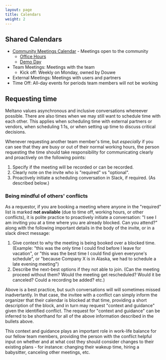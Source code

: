 ```yaml
---
layout: page
title: Calendars
weight: 2
---
```


## Shared Calendars

- [Community Meetings Calendar](https://calendar.google.com/calendar/u/1?cid=Y18wMWNqNDhoYTRoMTk5Y3RqZWZpODV0OWRnY0Bncm91cC5jYWxlbmRhci5nb29nbGUuY29t) - Meetings open to the community
  - [Office Hours](/marketing/community#office-hours)
  - [Demo Day](/marketing/community#demo-day)
- Team Meetings: Meetings with the team
  - Kick off: Weekly on Monday, owned by Douwe
- External Meetings: Meetings with users and partners
- Time Off: All-day events for periods team members will not be working

## Requesting time

Meltano values asynchronous and inclusive conversations whereever possible. There are also times when we may still want to schedule time with each other. This applies when scheduling time with external partners or vendors, when scheduling 1:1s, or when setting up time to discuss critical decisions.

Whenever requesting another team member's time, but _especially_ if you can see that they are busy or out of their normal working hours, the person requesting the time should take responsibility for communicating clearly and proactively on the following points:

1. Specify if the meeting will be recorded or can be recorded.
2. Clearly note on the invite who is "required" vs "optional".
3. Proactively initiate a scheduling conversation in Slack, if required. (As described below.)

### Being mindful of others' conflicts

As a requestor, if you are booking a meeting where anyone in the "required" list is marked **not available** (due to time off, working hours, or other conflicts), it is polite practice to proactively initiate a conversation: "I see I am inviting you at a time where you are already blocked. Can you attend?" along with the following important details in the body of the invite, or in a slack direct message:

1. Give context to why the meeting is being booked over a blocked time. (Example: "this was the only time I could find before I leave for vacation", or "this was the best time I could find given everyone's schedule", or "because Company X is in Alaska, we had to schedule a late evening meeting")
2. Describe the next-best options if they not able to join. (Can the meeting proceed without them? Would the meeting get rescheduled? Would it be canceled? Could a recording be added? etc.)

Above is a best practice, but such conversations will will sometimes missed inadvertantly. In that case, the invitee with a conflict can simply inform the organizer that their calendar is blocked at that time, providing a short description of the block, and in turn may request "context and guidance" given the identified conflict. The request for "context and guidance" can be inferred to be shorthand for all of the above information described in the bullets above.

This context and guidance plays an important role in work-life balance for our fellow team members, providing the person with the conflict helpful input on whether and at what cost they should consider changes to their existing plans - for instance: changing their wakeup time, hiring a babysitter, canceling other meetings, etc.
